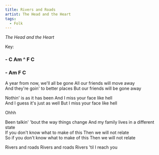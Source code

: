 ```yaml
---
title: Rivers and Roads
artist: The Head and the Heart
tags: 
  - Folk
---
```

*The Head and the Heart*

Key: 
### - C Am ^ F C  
### - Am F C 

A year from now, we'll all be gone  All our friends will move away  
And they're goin' to better places  But our friends will be gone away

Nothin' is as it has been  And I miss your face like hell  
And I guess it's just as well  But I miss your face like hell

Ohhh

Been talkin' 'bout the way things change  And my family lives in a different state  
If you don't know what to make of this  Then we will not relate  
So if you don't know what to make of this  Then we will not relate

Rivers and roads  Rivers and roads  Rivers 'til I reach you
